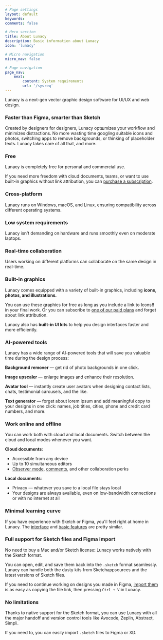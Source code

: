 ```yaml
---
# Page settings
layout: default
keywords:
comments: false

# Hero section
title: About Lunacy
description: Basic information about Lunacy
icon: 'lunacy'

# Micro navigation
micro_nav: false

# Page navigation
page_nav:
    next:
        content: System requirements
        url: '/sysreq'
---
```



Lunacy is a next-gen vector graphic design software for UI/UX and web design. 

### Faster than Figma, smarter than Sketch

Created by designers for designers, Lunacy optшmizes your workflow and minimizes distractions. No more wasting time googling suitable icons and photos, switching apps to remove backgrounds, or thinking of placeholder texts. Lunacy takes care of all that, and more.

### Free

Lunacy is completely free for personal and commercial use.

If you need more freedom with cloud documents, teams, or want to use built-in graphics without link attribution, you can <a href="https://lunacy.docs.icons8.com/subscriptions/" target="_blank">purchase a subscription</a>.

### Cross-platform

Lunacy runs on Windows, macOS, and Linux, ensuring compatibility across different operating systems.

### Low system requirements

Lunacy isn't demanding on hardware and runs smoothly even on moderate laptops. 

### Real-time collaboration

Users working on different platforms can collaborate on the same design in real-time.

### Built-in graphics

Lunacy comes equipped with a variety of built-in graphics, including **icons, photos, and illustrations.**

You can use these graphics for free as long as you include a link to Icons8 in your final work. Or you can subscribe to <a href="https://lunacy.docs.icons8.com/subscriptions/#graphics-subscriptions" target="_blank">one of our paid plans</a> and forget about link attribution.

Lunacy also has **built-in UI kits** to help you design interfaces faster and more efficiently.

### AI-powered tools 

Lunacy has a wide range of AI-powered tools that will save you valuable time during the design process:

**Background remover** — get rid of photo backgrounds in one click.

**Image upscaler** — enlarge images and enhance their resolution.

**Avatar tool** — instantly create user avatars when designing contact lists, chats, testimonial carousels, and the like.

**Text generator** — forget about lorem ipsum and add meaningful copy to your designs in one click: names, job titles, cities, phone and credit card numbers, and more.

### Work online and offline

You can work both with cloud and local documents. Switch between the cloud and local modes whenever you want.

**Cloud documents**:

* Accessible from any device
* Up to 10 simultaneous editors
* <a href="https://lunacy.docs.icons8.com/clouddocs/#observer-mode" target="_blank">Observer mode</a>, <a href="https://lunacy.docs.icons8.com/comments/" target="_blank">comments</a>, and other collaboration perks

**Local documents**:

* Privacy — whatever you save to a local file stays local
* Your designs are always available, even on low-bandwidth connections or with no internet at all

### Minimal learning curve

If you have experience with Sketch or Figma, you'll feel right at home in Lunacy. The <a href="https://lunacy.docs.icons8.com/interface/" target="_blank">interface</a> and <a href="https://lunacy.docs.icons8.com/basics/" target="_blank">basic features</a> are pretty similar.

### Full support for Sketch files and Figma import

No need to buy a Mac and/or Sketch license: Lunacy works natively with the Sketch format. 

You can open, edit, and save them back into the `.sketch` format seamlessly. Lunacy can handle both the dusty kits from Sketchappsources and the latest versions of Sketch files.

If you need to continue working on designs you made in Figma, <a href="https://lunacy.docs.icons8.com/interface/#importing-documents" target="_blank">import them</a> is as easy as copying the file link, then pressing `Ctrl + V` in Lunacy.

### No limitations

Thanks to native support for the Sketch format, you can use Lunacy with all the major handoff and version control tools like Avocode, Zeplin, Abstract, Simpli.

If you need to, you can easily import `.sketch` files to Figma or XD.
